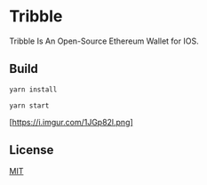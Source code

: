 # Tribble
Tribble Is An Open-Source Ethereum Wallet for IOS. 

## Build
```bash
yarn install
```
```
yarn start 
```

[https://i.imgur.com/1JGp82l.png]
## License
[MIT](https://choosealicense.com/licenses/mit/)